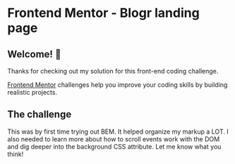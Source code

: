 # Frontend Mentor - Blogr landing page

## Welcome! 👋

Thanks for checking out my solution for this front-end coding challenge.

[Frontend Mentor](https://www.frontendmentor.io) challenges help you improve your coding skills by building realistic projects.

## The challenge

This was by first time trying out BEM. It helped organize my markup a LOT. I also needed to learn more about how to scroll events work with the DOM and dig deeper into the background CSS attribute. Let me know what you think!
